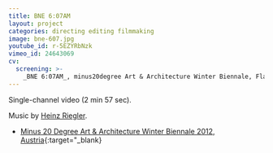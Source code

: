 ```yaml
---
title: BNE 6:07AM
layout: project
categories: directing editing filmmaking
image: bne-607.jpg
youtube_id: r-5EZYRbNzk
vimeo_id: 24643069
cv:
  screening: >-
    _BNE 6:07AM_, minus20degree Art & Architecture Winter Biennale, Flachau, Austria
---
```


Single-channel video (2 min 57 sec).

Music by [Heinz Riegler][hr].

- [Minus 20 Degree Art & Architecture Winter Biennale 2012, Austria](http://m20d.eu/snow-cinema-2012/){:target="_blank}

[hr]: http://heinzriegler.com
